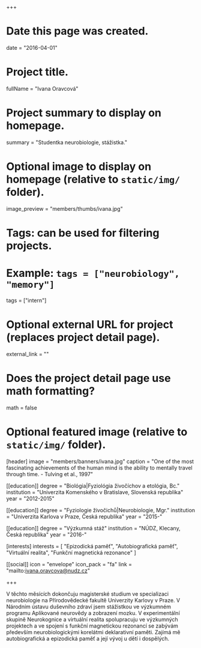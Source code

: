 +++
# Date this page was created.
date = "2016-04-01"

# Project title.
fullName = "Ivana Oravcová"

# Project summary to display on homepage.
summary = "Studentka neurobiologie, stážistka."

# Optional image to display on homepage (relative to `static/img/` folder).
image_preview = "members/thumbs/ivana.jpg"

# Tags: can be used for filtering projects.
# Example: `tags = ["neurobiology", "memory"]`
tags = ["intern"]

# Optional external URL for project (replaces project detail page).
external_link = ""

# Does the project detail page use math formatting?
math = false

# Optional featured image (relative to `static/img/` folder).
[header]
image = "members/banners/ivana.jpg"
caption = "One of the most fascinating achievements of the human mind is the ability to mentally travel through time. - Tulving et al., 1997"

[[education]]
    degree = "Biológia|Fyziológia živočíchov a etológia, Bc."
    institution = "Univerzita Komenského v Bratislave, Slovenská republika"
    year = "2012-2015"

[[education]]
    degree = "Fyziologie živočichů|Neurobiologie, Mgr."
    institution = "Univerzita Karlova v Praze, Česká republika"
    year = "2015-"

[[education]]
    degree = "Výzkumná stáž"
    institution = "NÚDZ, Klecany, Česká republika"
    year = "2016-"

[interests]
  interests = [
      "Epizodická paměť",
      "Autobiografická paměť",
      "Virtuální realita",
      "Funkční magnetická rezonance"
  ]

[[social]]
    icon = "envelope"
    icon_pack = "fa"
    link = "mailto:ivana.oravcova@nudz.cz"

+++

V těchto měsících dokončuju magisterské studium ve specializaci neurobiologie na Přírodovědecké fakultě Univerzity Karlovy v Praze. V Národním ústavu duševního zdraví jsem stážistkou ve výzkumném programu Aplikované neurovědy a zobrazení mozku. V experimentální skupině Neurokognice a virtuální realita spolupracuju ve výzkumných projektech a ve spojení s funkční magnetickou rezonancí se zabývám především neurobiologickými korelátmi deklarativní paměti. Zajímá mě autobiografická a epizodická paměť a její vývoj u dětí i dospělých.